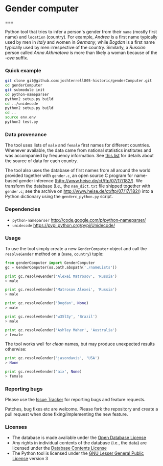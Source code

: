 # Gender computer
===

Python tool that tries to infer a person's gender from their `name` (mostly first name) and `location` (country). For example, *Andrea* is a first name typically used by men in *Italy* and women in *Germany*, while *Bogdan* is a first name typically used by men irrespective of the country. Similarly, a *Russian* person called *Anna Akhmatova* is more than likely a woman because of the *-ova* suffix.

### Quick example
```bash
git clone git@github.com:joshterrell805-historic/genderComputer.git
cd genderComputer
git submodule init
cd python-nameparser
python2 setup.py build
cd ../unidecode
python2 setup.py build
cd ..
source env.env
python2 test.py 
```

### Data provenance

The tool uses lists of `male` and `female` first names for different countries. Whenever available, the data came from national statistics institutes and was accompanied by frequency information. See [this list](https://github.com/tue-mdse/genderComputer/blob/master/nameLists/nameLists.md) for details about the source of data for each country.

The tool also uses the database of first names from all around the world provided together with `gender.c`, an open source C program for name-based gender inference (http://www.heise.de/ct/ftp/07/17/182/). We transform the database (i.e., the `nam_dict.txt` file shipped together with `gender.c`; see the archive on http://www.heise.de/ct/ftp/07/17/182/) into a Python dictionary using the `genderc_python.py` script.


### Dependencies

- `python-nameparser` http://code.google.com/p/python-nameparser/
- `unidecode` https://pypi.python.org/pypi/Unidecode/

### Usage

To use the tool simply create a new `GenderComputer` object and call the `resolveGender` method on a (`name`, `country`) tuple:

```python
from genderComputer import GenderComputer
gc = GenderComputer(os.path.abspath('./nameLists'))

print gc.resolveGender('Alexei Matrosov', 'Russia')
> male

print gc.resolveGender('Matrosov Alexei', 'Russia')
> male

print gc.resolveGender('Bogdan', None)
> male

print gc.resolveGender('w35l3y', 'Brazil')
> male

print gc.resolveGender('Ashley Maher', 'Australia')
> female
```

The tool works well for *clean* names, but may produce unexpected results otherwise:

```python
print gc.resolveGender('jasondavis', 'USA')
> None

print gc.resolveGender('aix', None)
> female
```

### Reporting bugs

Please use the [Issue Tracker](https://github.com/tue-mdse/genderComputer/issues) for reporting bugs and feature requests.

Patches, bug fixes etc are welcome. Please fork the repository and create a pull request when done fixing/implementing the new feature.

### Licenses

- The database is made available under the [Open Database License](http://opendatacommons.org/licenses/odbl/1.0/)
- Any rights in individual contents of the database (i.e., the data) are licensed under the [Database Contents License](http://opendatacommons.org/licenses/dbcl/1.0/)
- The Python tool is licensed under the [GNU Lesser General Public License](http://www.gnu.org/licenses/lgpl.txt) version 3
